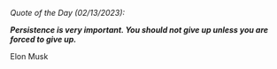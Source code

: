 *Quote of the Day (02/13/2023):*

_**Persistence is very important. You should not give up unless you are forced to give up.**_

Elon Musk